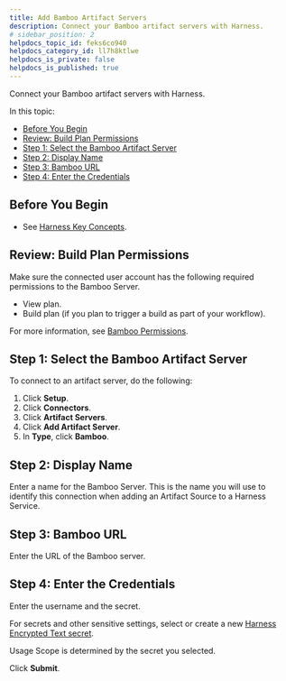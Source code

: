```yaml
---
title: Add Bamboo Artifact Servers
description: Connect your Bamboo artifact servers with Harness.
# sidebar_position: 2
helpdocs_topic_id: feks6co940
helpdocs_category_id: ll7h8ktlwe
helpdocs_is_private: false
helpdocs_is_published: true
---
```


Connect your Bamboo artifact servers with Harness.

In this topic:

* [Before You Begin](#before-you-begin)
* [Review: Build Plan Permissions](#review-build-plan-permissions)
* [Step 1: Select the Bamboo Artifact Server](#step-1-select-the-bamboo-artifact-server)
* [Step 2: Display Name](#step-2-display-name)
* [Step 3: Bamboo URL](#step-3-bamboo-url)
* [Step 4: Enter the Credentials](#step-4-enter-the-credentials)

## Before You Begin

* See [Harness Key Concepts](https://docs.harness.io/article/4o7oqwih6h-harness-key-concepts).

## Review: Build Plan Permissions

Make sure the connected user account has the following required permissions to the Bamboo Server.

* View plan.
* Build plan (if you plan to trigger a build as part of your workflow).

For more information, see [Bamboo Permissions](https://confluence.atlassian.com/bamboo/bamboo-permissions-369296034.html).

## Step 1: Select the Bamboo Artifact Server

To connect to an artifact server, do the following:

1. Click **Setup**.
2. Click **Connectors**.
3. Click **Artifact Servers**.
4. Click **Add Artifact Server**.
5. In **Type**, click **Bamboo**.

## Step 2: Display Name

Enter a name for the Bamboo Server. This is the name you will use to identify this connection when adding an Artifact Source to a Harness Service.

## Step 3: Bamboo URL

Enter the URL of the Bamboo server.

## Step 4: Enter the Credentials

Enter the username and the secret.

For secrets and other sensitive settings, select or create a new [Harness Encrypted Text secret](../../security/secrets-management/use-encrypted-text-secrets.md).

Usage Scope is determined by the secret you selected.

Click **Submit**.

